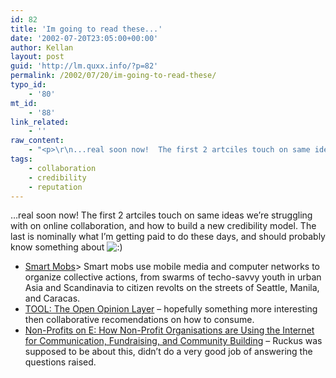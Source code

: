 ```yaml
---
id: 82
title: 'Im going to read these...'
date: '2002-07-20T23:05:00+00:00'
author: Kellan
layout: post
guid: 'http://lm.quxx.info/?p=82'
permalink: /2002/07/20/im-going-to-read-these/
typo_id:
    - '80'
mt_id:
    - '88'
link_related:
    - ''
raw_content:
    - "<p>\r\n...real soon now!  The first 2 artciles touch on same ideas we\\'re struggling with on online collaboration, and how to build a new credibility model.  The last is nominally what I\\'m getting paid to do these days, and should probably know something about :)\r\n\r\n<ul>\r\n<li><a href=\\\"http://www.edge.org/3rd_culture/rheingold/rheingold_print.html\\\">Smart Mobs</a>\r\n<blockquote>Smart mobs use mobile media and computer networks to organize collective actions, from swarms of techo-savvy youth in urban Asia and Scandinavia to citizen revolts on the streets of Seattle, Manila, and Caracas.</blockquote>\r\n</li>\r\n\r\n<li><a href=\\\"http://firstmonday.org/issues/issue7_7/masum/index.html\\\">TOOL: The Open Opinion Layer</a> - hopefully something more interesting then collaborative  recomendations on how to consume.\r\n</li>\r\n\r\n<li><a href=\\\"http://firstmonday.org/issues/issue7_7/boeder/index.html\\\">Non-Profits on E: How Non-Profit Organisations are Using the Internet for Communication, Fundraising, and Community Building</a> - Ruckus was supposed to be about this, didn\\'t do a very good job of answering the questions raised.</li>\r\n</p>"
tags:
    - collaboration
    - credibility
    - reputation
---
```


…real soon now! The first 2 artciles touch on same ideas we’re struggling with on online collaboration, and how to build a new credibility model. The last is nominally what I’m getting paid to do these days, and should probably know something about ![:)](http://lm.local/wp-includes/images/smilies/simple-smile.png)

- [Smart Mobs](http://www.edge.org/3rd_culture/rheingold/rheingold_print.html)> Smart mobs use mobile media and computer networks to organize collective actions, from swarms of techo-savvy youth in urban Asia and Scandinavia to citizen revolts on the streets of Seattle, Manila, and Caracas.
- [TOOL: The Open Opinion Layer](http://firstmonday.org/issues/issue7_7/masum/index.html) – hopefully something more interesting then collaborative recomendations on how to consume.
- [Non-Profits on E: How Non-Profit Organisations are Using the Internet for Communication, Fundraising, and Community Building](http://firstmonday.org/issues/issue7_7/boeder/index.html) – Ruckus was supposed to be about this, didn’t do a very good job of answering the questions raised.